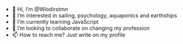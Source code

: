 - 👋 Hi, I’m @Wlodirstmn
- 👀 I’m interested in sailing, psychology, aquaponics and earthships
- 🌱 I’m currently learning JavaScript 
- 💞️ I’m looking to collaborate on changing my profession 
- 📫 How to reach me? Just write on my profile

<!---
Wlodirstmn/Wlodirstmn is a ✨ special ✨ repository because its `README.md` (this file) appears on your GitHub profile.
You can click the Preview link to take a look at your changes.
--->

